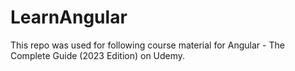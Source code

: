 # LearnAngular

This repo was used for following course material for Angular - The Complete Guide (2023 Edition) on Udemy.
